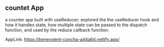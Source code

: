 ## countet App
a counter app built with useReducer; explored the the useReducer hook and how it handles state,
how multiple state can be passed to the dispatch function, and used by the reduce callback function.

AppLink: https://benevolent-concha-a44a6d.netlify.app/

